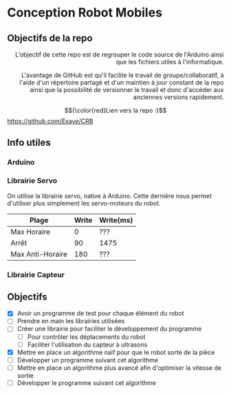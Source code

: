 # Conception Robot Mobiles

## Objectifs de la repo
<div style="text-align: right">L'objectif de cette repo est de regrouper le code source de l'Arduino ainsi que les fichiers utiles à l'informatique.

L'avantage de GitHub est qu'il facilite le travail de groupe/collaboratif, à l'aide d'un répertoire partagé et d'un maintien à jour constant de la repo ainsi que la possibilité de versionner le travail et donc d'accéder aux anciennes versions rapidement.</div>

$${\color{red}Lien vers la  repo :}$$ https://github.com/Exaye/CRB

## Info utiles

### Arduino

### Librairie Servo
On utilise la librairie servo, native à Arduino. Cette dernière nous permet d'utiliser plus simplement les servo-moteurs du robot.

|      Plage      |      Write      |      Write(ms)     |
| --------------- | --------------- | -----------------  |
| Max Horaire     | 0               | ???                |
| Arrêt           | 90              | 1475               |
| Max Anti-Horaire| 180             | ???                |

### Librairie Capteur

## Objectifs
- [x] Avoir un programme de test pour chaque élément du robot
- [ ] Prendre en main les librairies utilisées
- [ ] Créer une librairie pour faciliter le développement du programme
  - [ ] Pour  contrôler les déplacements du robot
  - [ ] Faciliter l'utilisation du capteur à ultrasons
- [x] Mettre en place un algorithme naïf pour que le robot sorte de la pièce
- [ ] Développer un programme suivant cet algorithme
- [ ] Mettre en place un algorithme plus avancé afin d'optimiser la vitesse de sortie
- [ ] Développer le programme suivant cet algorithme
